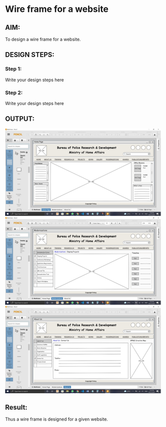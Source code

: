 # Wire frame for a website

## AIM:
To design a wire frame for a website.

## DESIGN STEPS:

### Step 1:
Write your design steps here 

### Step 2:
Write your design steps here

## OUTPUT:
![output](./out1.jfif)
![output](./out2.jfif)
![output](./out3.jfif)


## Result:
Thus a wire frame is designed for a given website.
